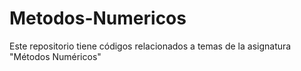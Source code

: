 # Metodos-Numericos
Este repositorio tiene códigos relacionados a temas de la asignatura "Métodos Numéricos" 
